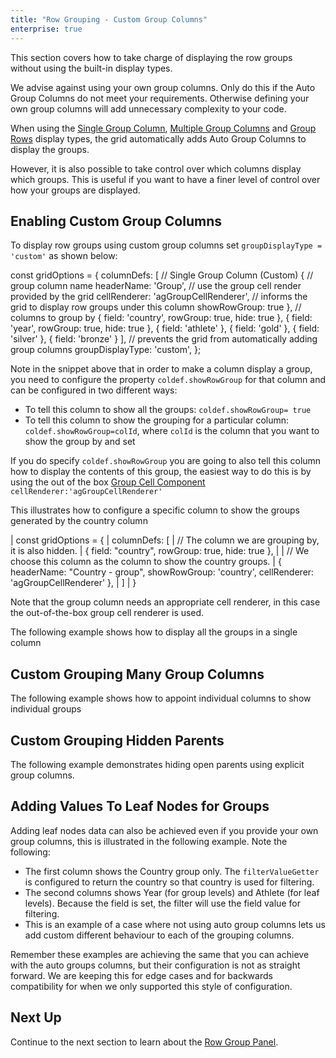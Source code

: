 ```yaml
---
title: "Row Grouping - Custom Group Columns"
enterprise: true
---
```


This section covers how to take charge of displaying the row groups without using the built-in display types. 

<note>
We advise against using your own group columns. Only do this if the Auto Group Columns do not meet your requirements. Otherwise defining your own group columns will add unnecessary complexity to your code.
</note>

When using the [Single Group Column](../grouping-single-group-column/), [Multiple Group Columns](../grouping-multiple-group-columns/)
and [Group Rows](../grouping-group-rows/) display types, the grid automatically adds Auto Group Columns to display the groups.

However, it is also possible to take control over which columns display which groups. This is useful if you want to have
a finer level of control over how your groups are displayed.

## Enabling Custom Group Columns

To display row groups using custom group columns set `groupDisplayType = 'custom'` as shown below:

<snippet spaceBetweenProperties="true">
const gridOptions = {
    columnDefs: [
        // Single Group Column (Custom)
        { 
            // group column name
            headerName: 'Group',
            // use the group cell render provided by the grid
            cellRenderer: 'agGroupCellRenderer', 
            // informs the grid to display row groups under this column
            showRowGroup: true 
        },
        // columns to group by
        { field: 'country', rowGroup: true, hide: true },
        { field: 'year', rowGroup: true, hide: true },
        { field: 'athlete' },
        { field: 'gold' },
        { field: 'silver' },
        { field: 'bronze' }
    ], 
    // prevents the grid from automatically adding group columns 
    groupDisplayType: 'custom',
};
</snippet>

Note in the snippet above that in order to make a column display a group, you need to configure the property 
`coldef.showRowGroup` for that column and can be configured in two different ways:

- To tell this column to show all the groups: `coldef.showRowGroup= true`
- To tell this column to show the grouping for a particular column: `coldef.showRowGroup=colId`, where `colId` is the column that you want to show the group by and set

If you do specify `coldef.showRowGroup` you are going to also tell this column how to display the contents of this group, the easiest way to do this is by using the out of the box [Group Cell Component](/component-cell-renderer/) `cellRenderer:'agGroupCellRenderer'`

This illustrates how to configure a specific column to show the groups generated by the country column

<snippet>
| const gridOptions = {
|     columnDefs: [
|         // The column we are grouping by, it is also hidden.
|         { field: "country", rowGroup: true, hide: true },
| 
|         // We choose this column as the column to show the country groups.
|         { headerName: "Country - group", showRowGroup: 'country', cellRenderer: 'agGroupCellRenderer' },
|     ]
| }
</snippet>

Note that the group column needs an appropriate cell renderer, in this case the out-of-the-box group cell renderer is used.

The following example shows how to display all the groups in a single column

<grid-example title='Custom Grouping Single Group Column' name='custom-grouping-single-group-column' type='generated' options='{ "enterprise": true, "exampleHeight": 505, "modules": ["clientside", "rowgrouping"] }'></grid-example>

## Custom Grouping Many Group Columns

The following example shows how to appoint individual columns to show individual groups

<grid-example title='Custom Grouping Many Group Columns' name='custom-grouping-many-group-columns' type='generated' options='{ "enterprise": true, "exampleHeight": 515, "modules": ["clientside", "rowgrouping"] }'></grid-example>

## Custom Grouping Hidden Parents

The following example demonstrates hiding open parents using explicit group columns.

<grid-example title='Custom Grouping Hidden Parents' name='custom-grouping-hidden-parents' type='generated' options='{ "enterprise": true, "exampleHeight": 550, "modules": ["clientside", "rowgrouping"] }'></grid-example>

## Adding Values To Leaf Nodes for Groups

Adding leaf nodes data can also be achieved even if you provide your own group columns, this is illustrated in the following example. Note the following:

- The first column shows the Country group only. The `filterValueGetter` is configured to return the country so that country is used for filtering.
- The second columns shows Year (for group levels) and Athlete (for leaf levels). Because the field is set, the filter will use the field value for filtering.
- This is an example of a case where not using auto group columns lets us add custom different behaviour to each of the grouping columns.

<grid-example title='Adding Values To Leaf Nodes for Groups' name='adding-values-to-leaf-nodes-for-groups' type='generated' options='{ "enterprise": true, "exampleHeight": 515, "modules": ["clientside", "rowgrouping", "menu", "columnpanel", "setfilter"]}'></grid-example>

<note>
Remember these examples are achieving the same that you can achieve with
the auto groups columns, but their configuration is not as straight forward. We are keeping this for edge cases
and for backwards compatibility for when we only supported this style of configuration.
</note>

## Next Up

Continue to the next section to learn about the [Row Group Panel](../grouping-group-panel/).
